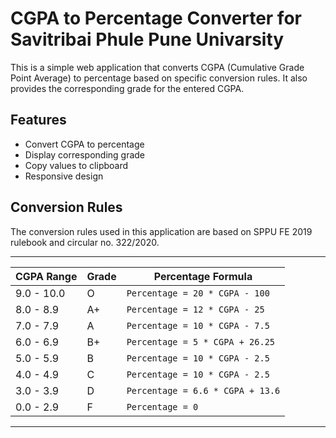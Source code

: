 # CGPA to Percentage Converter for Savitribai Phule Pune Univarsity

This is a simple web application that converts CGPA (Cumulative Grade Point Average) to percentage based on specific conversion rules. It also provides the corresponding grade for the entered CGPA.

## Features

- Convert CGPA to percentage
- Display corresponding grade
- Copy values to clipboard
- Responsive design

## Conversion Rules

The conversion rules used in this application are based on SPPU FE 2019 rulebook and circular no. 322/2020.

-----------------------------------------------------------
| CGPA Range | Grade | Percentage Formula                 |
|------------|-------|------------------------------------|
| 9.0 - 10.0 | O     | `Percentage = 20 * CGPA - 100`     |
| 8.0 - 8.9  | A+    | `Percentage = 12 * CGPA - 25`      |
| 7.0 - 7.9  | A     | `Percentage = 10 * CGPA - 7.5`     |
| 6.0 - 6.9  | B+    | `Percentage = 5 * CGPA + 26.25`    |
| 5.0 - 5.9  | B     | `Percentage = 10 * CGPA - 2.5`     |
| 4.0 - 4.9  | C     | `Percentage = 10 * CGPA - 2.5`     |
| 3.0 - 3.9  | D     | `Percentage = 6.6 * CGPA + 13.6`   |
| 0.0 - 2.9  | F     | `Percentage = 0`                   |
-----------------------------------------------------------
